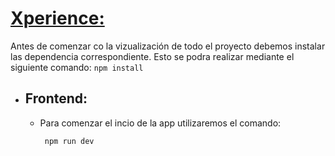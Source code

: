 # <u>Xperience:</u>

Antes de comenzar co la vizualización de todo el proyecto debemos instalar las dependencia correspondiente. Esto se podra realizar mediante el siguiente comando:
      ```
      npm install     
      ``` 
- ## Frontend:
    - Para comenzar el incio de la app utilizaremos el comando:
        ```
         npm run dev 
        ```